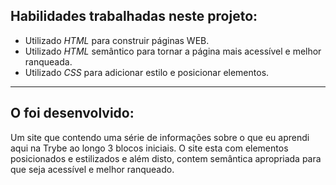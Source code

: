 ## Habilidades trabalhadas neste projeto:

* Utilizado _HTML_ para construir páginas WEB.
* Utilizado _HTML_ semântico para tornar a página mais acessível e melhor ranqueada.
* Utilizado _CSS_ para adicionar estilo e posicionar elementos.

---

## O foi desenvolvido:

Um site que contendo uma série de informações sobre o que eu aprendi aqui na Trybe ao longo 3 blocos iniciais. O site esta com elementos posicionados e estilizados e além disto, contem semântica apropriada para que seja acessível e melhor ranqueado.

